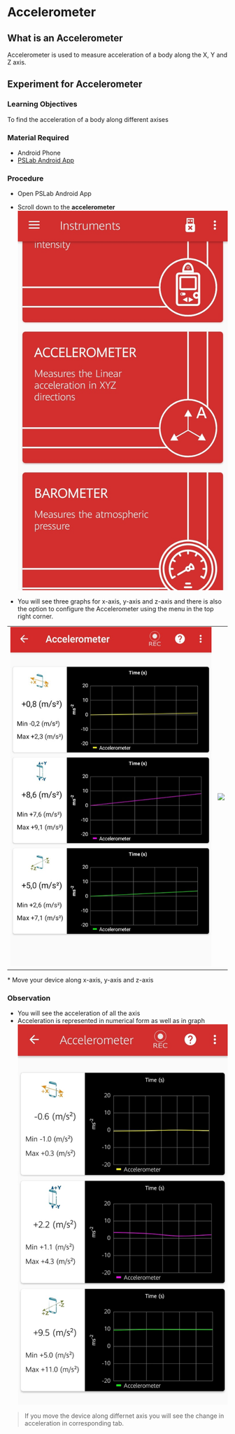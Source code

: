 # Accelerometer


## What is an Accelerometer
Accelerometer is used to measure acceleration of a body along the X, Y and Z axis.

## Experiment for Accelerometer

### Learning Objectives
To find the acceleration of a body along different axises 
### Material Required
* Android Phone
* [PSLab Android App](https://play.google.com/store/apps/details?id=io.pslab&hl=en_US)

### Procedure
* Open PSLab Android App
* Scroll down to the **accelerometer**
![Screenshot](/images/img_accelorometer_1.jpg)

* You will see three graphs for x-axis, y-axis and z-axis and there is also the option to configure the Accelerometer using the menu in the top right corner.
<table>
  <tr>
    <td><img src="/images/img_accelerometer_3.jpg"></td>
    <td><img src="/images/img_accelorometer_4.jpg"></td>
  </tr>
</table>
* Move your device along x-axis, y-axis and z-axis

### Observation

* You will see the acceleration of all the axis
* Acceleration is represented in numerical form as well as in graph
![Screenshot](/images/img_accelorometer_2.jpg)

> If you move the device along differnet axis you will see the change in acceleration in corresponding tab.
